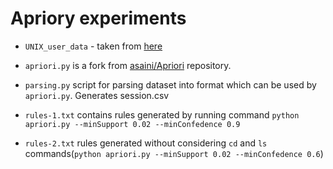 # Apriory experiments

* `UNIX_user_data` - taken from [here](http://kdd.ics.uci.edu/databases/UNIX_user_data/UNIX_user_data.html)

* `apriori.py` is a fork from [asaini/Apriori](https://github.com/asaini/Apriori/blob/master/apriori.py) repository.

* `parsing.py` script for parsing dataset into format which can be used by `apriori.py`. Generates session.csv

* `rules-1.txt` contains rules generated by running command `python apriori.py --minSupport 0.02 --minConfedence 0.9`

* `rules-2.txt` rules generated without considering `cd` and `ls` commands(`python apriori.py --minSupport 0.02 --minConfedence 0.6`)